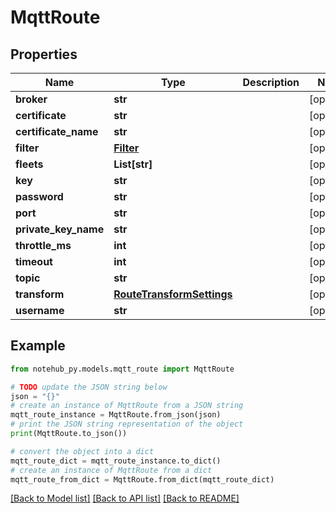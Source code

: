 # MqttRoute

## Properties

| Name                 | Type                                                    | Description | Notes      |
| -------------------- | ------------------------------------------------------- | ----------- | ---------- |
| **broker**           | **str**                                                 |             | [optional] |
| **certificate**      | **str**                                                 |             | [optional] |
| **certificate_name** | **str**                                                 |             | [optional] |
| **filter**           | [**Filter**](Filter.md)                                 |             | [optional] |
| **fleets**           | **List[str]**                                           |             | [optional] |
| **key**              | **str**                                                 |             | [optional] |
| **password**         | **str**                                                 |             | [optional] |
| **port**             | **str**                                                 |             | [optional] |
| **private_key_name** | **str**                                                 |             | [optional] |
| **throttle_ms**      | **int**                                                 |             | [optional] |
| **timeout**          | **int**                                                 |             | [optional] |
| **topic**            | **str**                                                 |             | [optional] |
| **transform**        | [**RouteTransformSettings**](RouteTransformSettings.md) |             | [optional] |
| **username**         | **str**                                                 |             | [optional] |

## Example

```python
from notehub_py.models.mqtt_route import MqttRoute

# TODO update the JSON string below
json = "{}"
# create an instance of MqttRoute from a JSON string
mqtt_route_instance = MqttRoute.from_json(json)
# print the JSON string representation of the object
print(MqttRoute.to_json())

# convert the object into a dict
mqtt_route_dict = mqtt_route_instance.to_dict()
# create an instance of MqttRoute from a dict
mqtt_route_from_dict = MqttRoute.from_dict(mqtt_route_dict)
```

[[Back to Model list]](../README.md#documentation-for-models) [[Back to API list]](../README.md#documentation-for-api-endpoints) [[Back to README]](../README.md)
